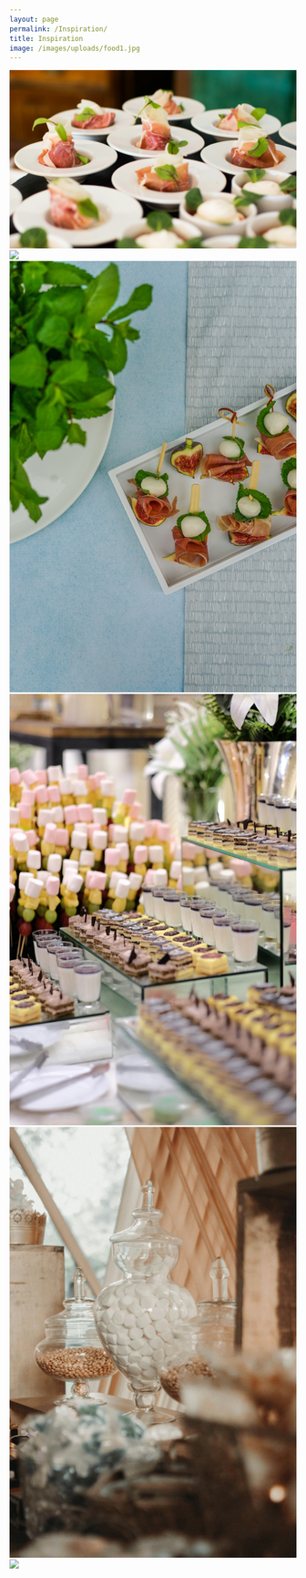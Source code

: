 ```yaml
---
layout: page
permalink: /Inspiration/
title: Inspiration
image: /images/uploads/food1.jpg
---
```

<div class="gallery-box">
  <div class="gallery">
    <img src="/images/food1.jpg">
    <img src="/images/food2.jpg">
    <img src="/images/food3.jpg">
    <img src="/images/food4.jpg">
    <img src="/images/food5.jpg">
    <img src="/images/food6.jpg">
  </div>
</div>
